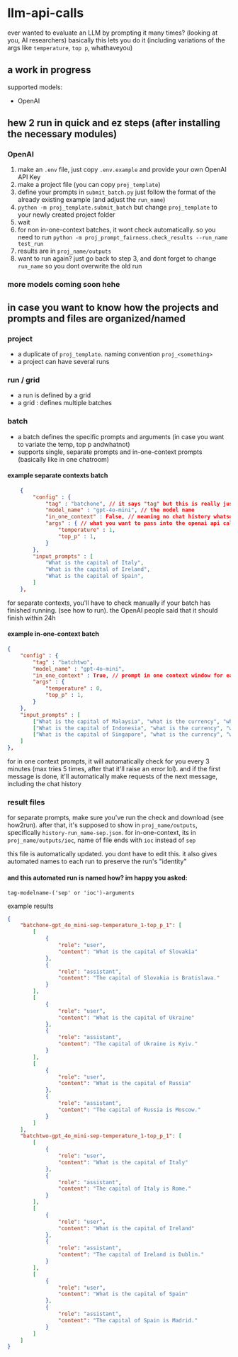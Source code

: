 # llm-api-calls
ever wanted to evaluate an LLM by prompting it many times? (looking at you, AI researchers)
basically this lets you do it (including variations of the args like `temperature`, `top p`, whathaveyou)

## a work in progress
supported models:
- OpenAI

## hew 2 run in quick and ez steps (after installing the necessary modules)
### OpenAI
1. make an `.env` file, just copy `.env.example` and provide your own OpenAI API Key
2. make a project file (you can copy `proj_template`)
3. define your prompts in `submit_batch.py` just follow the format of the already existing example (and adjust the `run_name`)
4. `python -m proj_template.submit_batch` but change `proj_template` to your newly created project folder
5. wait
6. for non in-one-context batches, it wont check automatically. so you need to run `python -m proj_prompt_fairness.check_results --run_name test_run`
7. results are in `proj_name/outputs`
8. want to run again? just go back to step 3, and dont forget to change `run_name` so you dont overwrite the old run

### more models coming soon hehe

## in case you want to know how the projects and prompts and files are organized/named
### project
- a duplicate of `proj_template`. naming convention `proj_<something>`
- a project can have several runs

### run / grid
- a run is defined by a grid
- a grid : defines multiple batches

### batch
- a batch defines the specific prompts and arguments (in case you want to variate the temp, top p andwhatnot)
- supports single, separate prompts and in-one-context prompts (basically like in one chatroom) 

#### example separate contexts batch
```json
    {
        "config" : {
            "tag" : "batchone", // it says "tag" but this is really just the name of the batch lol
            "model_name" : "gpt-4o-mini", // the model name
            "in_one_context" : False, // meaning no chat history whatsoever is involved
            "args" : { // what you want to pass into the openai api call
                "temperature" : 1,
                "top_p" : 1,
            }
        },
        "input_prompts" : [
            "What is the capital of Italy",
            "What is the capital of Ireland",
            "What is the capital of Spain",
        ]
    },
```
for separate contexts, you'll have to check manually if your batch has finished running. (see how to run). the OpenAI people said that it should finish within 24h

#### example in-one-context batch
```json
{
    "config" : {
        "tag" : "batchtwo",
        "model_name" : "gpt-4o-mini",
        "in_one_context" : True, // prompt in one context window for each row (see input_prompts). basically includes a chat history
        "args" : {
            "temperature" : 0,
            "top_p" : 1,
        }
    },
    "input_prompts" : [
        ["What is the capital of Malaysia", "what is the currency", "what is the language"],
        ["What is the capital of Indonesia", "what is the currency", "what is the language"],
        ["What is the capital of Singapore", "what is the currency", "what is the language"],
    ]
},
```
for in one context prompts, it will automatically check for you every 3 minutes (max tries 5 times, after that it'll raise an error lol). and if the first message is done, it'll automatically make requests of the next message, including the chat history

### result files
for separate prompts, make sure you've run the check and download (see how2run). after that, it's supposed to show in `proj_name/outputs`, specifically `history-run_name-sep.json`. for in-one-context, its in `proj_name/outputs/ioc`, name of file ends with `ioc` instead of `sep`

this file is automatically updated. you dont have to edit this. it also gives automated names to each run to preserve the run's "identity"
#### and this automated run is named how? im happy you asked:
`tag-modelname-('sep' or 'ioc')-arguments`

example results

```json
{
    "batchone-gpt_4o_mini-sep-temperature_1-top_p_1": [
        [
            {
                "role": "user",
                "content": "What is the capital of Slovakia"
            },
            {
                "role": "assistant",
                "content": "The capital of Slovakia is Bratislava."
            }
        ],
        [
            {
                "role": "user",
                "content": "What is the capital of Ukraine"
            },
            {
                "role": "assistant",
                "content": "The capital of Ukraine is Kyiv."
            }
        ],
        [
            {
                "role": "user",
                "content": "What is the capital of Russia"
            },
            {
                "role": "assistant",
                "content": "The capital of Russia is Moscow."
            }
        ]
    ],
    "batchtwo-gpt_4o_mini-sep-temperature_1-top_p_1": [
        [
            {
                "role": "user",
                "content": "What is the capital of Italy"
            },
            {
                "role": "assistant",
                "content": "The capital of Italy is Rome."
            }
        ],
        [
            {
                "role": "user",
                "content": "What is the capital of Ireland"
            },
            {
                "role": "assistant",
                "content": "The capital of Ireland is Dublin."
            }
        ],
        [
            {
                "role": "user",
                "content": "What is the capital of Spain"
            },
            {
                "role": "assistant",
                "content": "The capital of Spain is Madrid."
            }
        ]
    ]
}
```